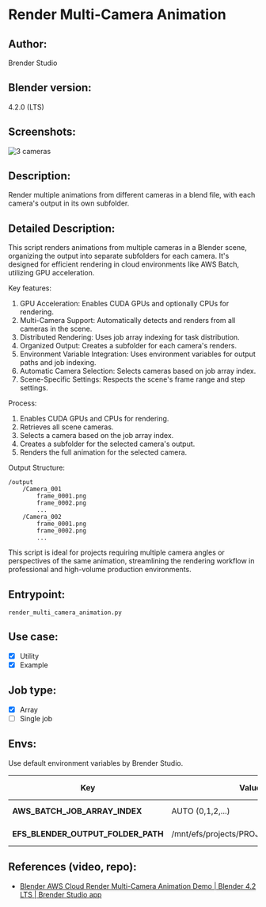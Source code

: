 # Render Multi-Camera Animation

## Author:
Brender Studio

## Blender version:
4.2.0 (LTS)

## Screenshots:

![3 cameras](./assets/3-cams.gif)

## Description:
Render multiple animations from different cameras in a blend file, with each camera's output in its own subfolder.

## Detailed Description:
This script renders animations from multiple cameras in a Blender scene, organizing the output into separate subfolders for each camera. It's designed for efficient rendering in cloud environments like AWS Batch, utilizing GPU acceleration.

Key features:
1. GPU Acceleration: Enables CUDA GPUs and optionally CPUs for rendering.
2. Multi-Camera Support: Automatically detects and renders from all cameras in the scene.
3. Distributed Rendering: Uses job array indexing for task distribution.
4. Organized Output: Creates a subfolder for each camera's renders.
5. Environment Variable Integration: Uses environment variables for output paths and job indexing.
6. Automatic Camera Selection: Selects cameras based on job array index.
7. Scene-Specific Settings: Respects the scene's frame range and step settings.

Process:
1. Enables CUDA GPUs and CPUs for rendering.
2. Retrieves all scene cameras.
3. Selects a camera based on the job array index.
4. Creates a subfolder for the selected camera's output.
5. Renders the full animation for the selected camera.

Output Structure:
```
/output
    /Camera_001
        frame_0001.png
        frame_0002.png
        ...
    /Camera_002
        frame_0001.png
        frame_0002.png
        ...
```

This script is ideal for projects requiring multiple camera angles or perspectives of the same animation, streamlining the rendering workflow in professional and high-volume production environments.

## Entrypoint:
`render_multi_camera_animation.py`

## Use case:
- [x] Utility
- [x] Example

## Job type:
- [x] Array
- [ ] Single job

## Envs:
Use default environment variables by Brender Studio.

| **Key**                            | **Value**                             | **Env Type**   |
| ---------------------------------- | ------------------------------------- | -------------- |
| **AWS_BATCH_JOB_ARRAY_INDEX**      | AUTO (0,1,2,...)                      | AWS Batch      |
| **EFS_BLENDER_OUTPUT_FOLDER_PATH** | /mnt/efs/projects/PROJECT_NAME/output | Brender-Studio |


## References (video, repo):
- [Blender AWS Cloud Render Multi-Camera Animation Demo | Blender 4.2 LTS | Brender Studio app](https://youtu.be/TmlshjXlRRA?si=DfsjXz1_LUCDY2RH)





